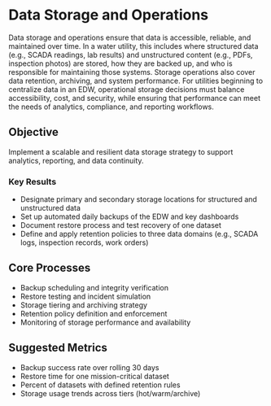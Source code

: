# Data Storage and Operations
Data storage and operations ensure that data is accessible, reliable, and maintained over time. In a water utility, this includes where structured data (e.g., SCADA readings, lab results) and unstructured content (e.g., PDFs, inspection photos) are stored, how they are backed up, and who is responsible for maintaining those systems. Storage operations also cover data retention, archiving, and system performance. For utilities beginning to centralize data in an EDW, operational storage decisions must balance accessibility, cost, and security, while ensuring that performance can meet the needs of analytics, compliance, and reporting workflows.

## Objective
Implement a scalable and resilient data storage strategy to support analytics, reporting, and data continuity.

### Key Results
- Designate primary and secondary storage locations for structured and unstructured data  
- Set up automated daily backups of the EDW and key dashboards  
- Document restore process and test recovery of one dataset  
- Define and apply retention policies to three data domains (e.g., SCADA logs, inspection records, work orders)  

## Core Processes
- Backup scheduling and integrity verification  
- Restore testing and incident simulation  
- Storage tiering and archiving strategy  
- Retention policy definition and enforcement  
- Monitoring of storage performance and availability  

## Suggested Metrics
- Backup success rate over rolling 30 days  
- Restore time for one mission-critical dataset  
- Percent of datasets with defined retention rules  
- Storage usage trends across tiers (hot/warm/archive)